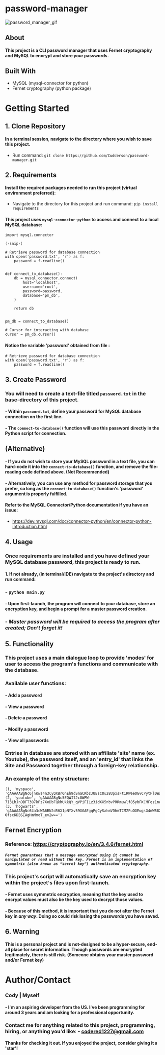 # password-manager

![password_manager_gif](password_manager_demo.gif)

## About
#### This project is a CLI password manager that uses Fernet cryptography and MySQL to encrypt and store your passwords.

## Built With
- MySQL (mysql-connector for python)
- Fernet cryptography (python package)

# Getting Started

## 1. Clone Repository
#### In a terminal session, navigate to the directory where you wish to save this project.
  - Run command: `git clone https://github.com/Cudderson/password-manager.git`


## 2. Requirements
#### Install the required packages needed to run this project (virtual environment preferred):
- Navigate to the directory for this project and run command: `pip install requirements` 

#### This project uses `mysql-connector-python` to access and connect to a local MySQL database:

```
import mysql.connector

(-snip-)

# Retrieve password for database connection
with open('password.txt', 'r') as f:
    password = f.readline()


def connect_to_database():
    db = mysql.connector.connect(
        host='localhost',
        username='root',
        password=password,
        database='pm_db',
    )

    return db


pm_db = connect_to_database()

# Cursor for interacting with database
cursor = pm_db.cursor()

```

#### Notice the variable 'password' obtained from file :
```
# Retrieve password for database connection
with open('password.txt', 'r') as f:
    password = f.readline()
```

## 3. Create Password
### You will need to create a text-file titled `password.txt` in the base-directory of this project.
#### - Within `password.txt`, define your password for MySQL database connection on the first line.
#### - The `connect-to-database()` function will use this password directly in the Python script for connection.

## (Alternative)
#### - If you do not wish to store your MySQL password in a text file, you can hard-code it into the `connect-to-database()` function, and remove the file-reading code defined above. (Not Recommended)
#### - Alternatively, you can use any method for password storage that you prefer, so long as the `connect-to-database()` function's 'password' argument is properly fulfilled.

#### Refer to the MySQL Connector/Python documentation if you have an issue:
- https://dev.mysql.com/doc/connector-python/en/connector-python-introduction.html

## 4. Usage
### Once requirements are installed and you have defined your MySQL database password, this project is ready to run.
#### 1. If not already, (in terminal/IDE) navigate to the project's directory and run command:
### - `python main.py`
#### - Upon first-launch, the program will connect to your database, store an encryption key, and begin a prompt for a master password creation.
### - *Master password will be required to access the program after created; Don't forget it!*

## 5. Functionality
### This project uses a main dialogue loop to provide 'modes' for user to access the program's functions and communicate with the database.
### Available user functions:
#### - Add a password
#### - View a password
#### - Delete a password
#### - Modify a password
#### - View all passwords

### Entries in database are stored with an affiliate 'site' name (ex. Youtube), the password itself, and an 'entry_id' that links the Site and Password together through a foreign-key relationship.
### An example of the entry structure:
```
(1, 'myspace', 'gAAAAABgNc6jnKws4n3CyQXBr6nEh9dSnaCKbzJUEsCOu28UpxsFt1RWeeOGvCPytPl0Wa5ifrwnLEPXXbivCSjbBowvVp8rSQ==')
(2, 'youtube', 'gAAAAABgNc5EQWI7Jc8WPW-7I3LhJnOBFT3O7kPz7XoDbFQkhUkkQY_qVPiFILz3idXX5nbvPRRmuwlf85ybFKCMFqz1naPclA==')
(3, 'hogwarts', 'gAAAAABgNc64a3cWA6BN2d56X1pNYXv59XGAEgqPgCySahmVDhmTCMZPuOGEugsG4mW58ZIYqgH-OfscKDBSIAgHmMmoT_ev2w==')
```

## Fernet Encryption
### Reference: https://cryptography.io/en/3.4.6/fernet.html
##### `Fernet guarantees that a message encrypted using it cannot be manipulated or read without the key. Fernet is an implementation of symmetric (also known as “secret key”) authenticated cryptography.`

### This project's script will automatically save an encryption key within the project's files upon first-launch.
#### - Fernet uses symmetric encryption, meaning that the key used to encrypt values must also be the key used to decrypt those values.
#### - Because of this method, it is important that you do not alter the Fernet key in *any way*. Doing so could risk losing the passwords you have saved.

## 6. Warning
#### This is a personal project and is not-designed to be a hyper-secure, end-all place for secret information. Though passwords are encrypted legitimately, there is still risk. (Someone obtains your master password and/or Fernet key)

# Author/Contact
### Cody | Myself
#### - I'm an aspiring developer from the US. I've been programming for around 3 years and am looking for a professional opportunity.
### Contact me for anything related to this project, programming, hiring, or anything you'd like: - codered1227@gmail.com
#### Thanks for checking it out. If you enjoyed the project, consider giving it a 'star'!
